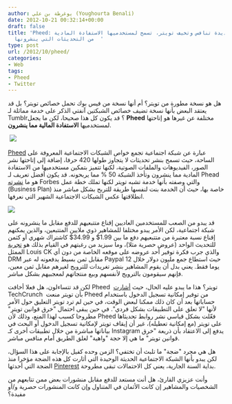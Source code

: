 ```yaml
---
author: يوغرطة بن علي (Youghourta Benali)
date: 2012-10-21 00:32:14+00:00
draft: false
title: 'Pheed: شبكة اجتماعية جديدة تنافس وتخيف تويتر، تسمح لمستخدميها الاستفادة المادية
  من التحديثات التي ينشرونها  '
type: post
url: /2012/10/pheed/
categories:
- Web
tags:
- Pheed
- Twitter
---
```


هل هو نسخة مطورة من تويتر؟ أم أنها نسخة من فيس بوك تحمل خصائص تويتر؟ بل قد يعتقد البعض بأنها نسخة تضيف خصائص الشبكتين آنفتي الذكر على خدمة مماثلة لـ Tumblr؟ قد يكون كل هذا صحيحا، لكن ما يجعل **Pheed** مختلفة عن غيرها هو إتاحتها لمستخدميها **الاستفادة المالية مما ينشرون**.




 [![](https://www.it-scoop.com/wp-content/uploads/2012/10/pheed-1.jpg)
](https://www.it-scoop.com/wp-content/uploads/2012/10/pheed-1.jpg)




[Pheed](https://www.pheed.com/) عبارة عن شبكة اجتماعية تجمع خواص الشبكات الاجتماعية المعروفة على الساحة، حيث تسمح بنشر تحديثات لا يتجاوز طولها 420 حرفا، إضافة إلى إتاحتها نشر الصور، الفيديوهات والملفات الصوتية، لكنها تتميز بتمكين مستخدميها من الاستفادة المادية مما ينشرون وتأخذ الشبكة 50 % مما يربحونه. قد يكون أفضل تعريف لـ Phead هو ما [نشرته](http://www.forbes.com/sites/ilyapozin/2012/10/18/is-pheed-the-new-twitter/) Forbes والتي وصفته بأنها خدمة تشبه تويتر لكنها تملك خطة عمل (Business Plan) خاصة بها، حيث أن الخدمة بنت لنفسها طريقة للتربح بشكل مباشر منذ انطلاقتها عكس الشبكات الاجتماعية الشهير التي نعرفها.




[![](https://www.it-scoop.com/wp-content/uploads/2012/10/pheed-2.png)
](https://www.it-scoop.com/wp-content/uploads/2012/10/pheed-2.png)




قد يبدو من الصعب للمستخدمين العاديين إقناع متتبعيهم للدفع مقابل ما ينشرونه على شبكة اجتماعية، لكن الأمر يبدو مختلفا للمشاهير ذوي ملايين المتتبعين، والذين يمكنهم إقناع نسبة معتبرة من متتبعيهم دفع ما بين 1.99$ و 34.99$ كاشتراك شهري أو كثمن للتحديث الواحد (عروض حصرية مثلا)، وما سيزيد من رغبتهم في القيام بذلك هو [تجربة](http://www.techdirt.com/blog/casestudies/articles/20111213/04081117065/louis-ck-connecting-with-fans-giving-them-reason-to-buy-being-polite-awesome-human.shtml) الممثل Louis CK والذي جرب فكرة توفير أحد عروضه على موقعه الخاصة من دون أي DRM مقابل ثمن بسيط يدفعونه له عبر Paypal حيث استطاع جمع مليون دولار خلال 12 يوما فقط. يعني بدل أن يقوم المشاهير بنشر تغريدات للترويج لغيرهم مقابل ثمن معين، فإنهم سيقومون بالترويج لأنفسهم وبيع منتجاتهم لمعجبيهم بشكل مباشر.




لكن قد تتساءلون، هل فعلا أخافت Pheed  تويتر؟ هذا ما يبدو عليه الحال، حيث [أشارت](http://techcrunch.com/2012/10/19/is-twitter-starving-pheed-new-social-network-says-its-twitter-connect-got-cut-off/) TechCrunch  بأن تويتر منعت Pheed من توفير إمكانية تسجيل الدخول باستخدام حساباتها بعد أن كان ذلك ممكنا لبعض الوقت، في حين لم ترد تويتر التعليق حول الأمر لأنها "لا تعلق على التطبيقات بشكل فردي". في حين يبقى احتمال "خرق قوانين تويتر" مطروحا كسبب لهذا المنع، وذلك لأن Pheed فعّلت بشكل قياسي نشر روابط تحديثاها على تويتر (مع إمكانية تعطيله)، غير أن إيقاف تويتر لإمكانية تسجيل الدخول أو البحث في بياناتها مباشرة من خلال تطبيقات أخرى كـ Instagram يدفع إلى الاعتقاد بأن ذريعة "خرق قوانين تويتر" ما هي إلا حجة "واهية" لغلق الطريق أمام منافس مباشر.




هل هي مجرد "ضجة" ما تلبث أن تختفي؟ الزمن وحده كفيل بالإجابة على هذا السؤال، لكن يبدو بأنها الشبكة الاجتماعية الحديثة الوحيدة التي أثارت كل هذه الضجة مؤخرا منذ الضجة التي أحدثها [Pinterest](https://www.it-scoop.com/tag/Pinterest/) بداية السنة الجارية، يعني كل الاحتمالات تبقى مطروحة.




وأنت عزيزي القارئ، هل أنت مستعد للدفع مقابل منشورات بعض ممن تتابعهم من الشخصيات والمشاهير إن كانت الأثمان في المتناول وإن كانت المنشورات حصرية و/أو مفيدة؟
